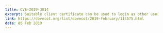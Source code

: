 ```yaml
---
title: CVE-2019-3814
excerpt: Suitable client certificate can be used to login as other user
link: https://dovecot.org/list/dovecot/2019-February/114575.html
date: 05 Feb 2019
---
```


